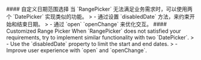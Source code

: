 <cn>
#### 自定义日期范围选择
当 `RangePicker` 无法满足业务需求时，可以使用两个 `DatePicker` 实现类似的功能。
> - 通过设置 `disabledDate` 方法，来约束开始和结束日期。
> - 通过 `open` `openChange` 来优化交互。
</cn>

<us>
#### Customized Range Picker
When `RangePicker` does not satisfied your requirements, try to implement similar functionality with two `DatePicker`.
> - Use the `disabledDate` property to limit the start and end dates.
> - Improve user experience with `open` and `openChange`.
</us>
